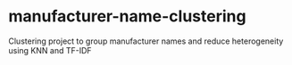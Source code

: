 # manufacturer-name-clustering
Clustering project to group manufacturer names and reduce heterogeneity using KNN and TF-IDF
